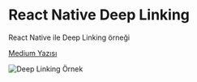 # React Native Deep Linking
React Native ile Deep Linking örneği

[Medium Yazısı](https://medium.com/@yigitaybuga_92551/react-native-ile-deep-linking-c2d9f599a734?sk=f0774f97ef91559e93de3ac5cf1c768b)

![Deep Linking Örnek](https://miro.medium.com/max/698/1*D1258lRFCBfZ3ORqy07Lgg.png)
